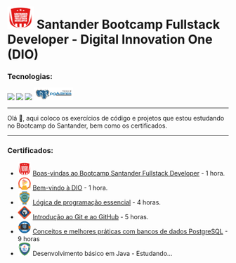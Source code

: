 #  <img src=img/bootcamp-santander-fullstack-developer.png width="60" height="50" > Santander Bootcamp Fullstack Developer - Digital Innovation One (DIO)

 ### Tecnologias:

<img src="https://img.shields.io/badge/Git-F05032?style=for-the-badge&logo=git&logoColor=white"> <img src="https://img.shields.io/badge/GitHub-100000?style=for-the-badge&logo=github&logoColor=white"> <img src="https://img.shields.io/badge/PostgreSQL-316192?style=for-the-badge&logo=postgresql&logoColor=white"> <img src="img/pg_admin_4.jpg" width="90" height="28"> 

<hr>
Olá 👋, aqui coloco os exercícios de código e projetos que estou estudando no Bootcamp do Santander, bem como os certificados.

<hr>

### Certificados:

<ul>
    <li>
        <img src="img/bootcamp-santander-fullstack-developer.png" width="30" height="30">
        <a href="https://certificates.digitalinnovation.one/F3F36FAF">Boas-vindas ao Bootcamp Santander Fullstack Developer</a> - 1 hora.
    </li>
    <li>
        <img src="img/dio.png" width="30" height="30">
        <a href="https://certificates.digitalinnovation.one/7AB87C4B">Bem-vindo à DIO</a> - 1 hora.
    </li>
    <li>
        <img src="img/logica-programacao-essencial.png" width="30" height="30">
        <a href="https://certificates.digitalinnovation.one/2F5F89D5">Lógica de programação essencial</a> - 4 horas.
    </li>
    <li>
        <img src="img/git-github.png" width="30" height="30">
        <a href="https://certificates.digitalinnovation.one/ECCD3E86">Introdução ao Git e ao GitHub</a> - 5 horas.
    </li>
    <li>
        <img src="img/bd_postgresql.png" width="30" height="30">
        <a href="https://certificates.digitalinnovation.one/EC3B7219">
            Conceitos e melhores práticas com bancos de dados PostgreSQL</a> - 9 horas
    </li>
    <li>
        <img src="img/java-basico.png" width="30" height="30">
            Desenvolvimento básico em Java</a> - Estudando...
    </li>
</ul>

